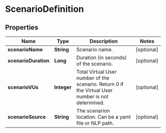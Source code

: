 # ScenarioDefinition

## Properties
Name | Type | Description | Notes
------------ | ------------- | ------------- | -------------
**scenarioName** | **String** | Scenario name. |  [optional]
**scenarioDuration** | **Long** | Duration (in seconds) of the scenario. |  [optional]
**scenarioVUs** | **Integer** | Total Virtual User number of the scenario. Return 0 if the Virtual User number is not determined. |  [optional]
**scenarioSource** | **String** | The scenarion location. Can be a yaml file or NLP path. |  [optional]
